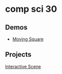 # comp sci 30

## Demos
- [Moving Square](moving-square)

## Projects
 [Interactive Scene](interactive-scene)
